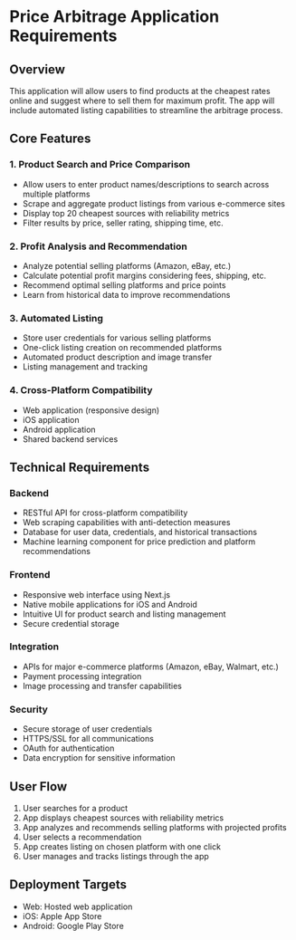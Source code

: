 # Price Arbitrage Application Requirements

## Overview
This application will allow users to find products at the cheapest rates online and suggest where to sell them for maximum profit. The app will include automated listing capabilities to streamline the arbitrage process.

## Core Features

### 1. Product Search and Price Comparison
- Allow users to enter product names/descriptions to search across multiple platforms
- Scrape and aggregate product listings from various e-commerce sites
- Display top 20 cheapest sources with reliability metrics
- Filter results by price, seller rating, shipping time, etc.

### 2. Profit Analysis and Recommendation
- Analyze potential selling platforms (Amazon, eBay, etc.)
- Calculate potential profit margins considering fees, shipping, etc.
- Recommend optimal selling platforms and price points
- Learn from historical data to improve recommendations

### 3. Automated Listing
- Store user credentials for various selling platforms
- One-click listing creation on recommended platforms
- Automated product description and image transfer
- Listing management and tracking

### 4. Cross-Platform Compatibility
- Web application (responsive design)
- iOS application
- Android application
- Shared backend services

## Technical Requirements

### Backend
- RESTful API for cross-platform compatibility
- Web scraping capabilities with anti-detection measures
- Database for user data, credentials, and historical transactions
- Machine learning component for price prediction and platform recommendations

### Frontend
- Responsive web interface using Next.js
- Native mobile applications for iOS and Android
- Intuitive UI for product search and listing management
- Secure credential storage

### Integration
- APIs for major e-commerce platforms (Amazon, eBay, Walmart, etc.)
- Payment processing integration
- Image processing and transfer capabilities

### Security
- Secure storage of user credentials
- HTTPS/SSL for all communications
- OAuth for authentication
- Data encryption for sensitive information

## User Flow
1. User searches for a product
2. App displays cheapest sources with reliability metrics
3. App analyzes and recommends selling platforms with projected profits
4. User selects a recommendation
5. App creates listing on chosen platform with one click
6. User manages and tracks listings through the app

## Deployment Targets
- Web: Hosted web application
- iOS: Apple App Store
- Android: Google Play Store
